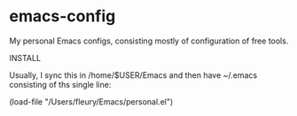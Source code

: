 # emacs-config
My personal Emacs configs, consisting mostly of configuration of free
tools.

INSTALL

Usually, I sync this in /home/$USER/Emacs and then have ~/.emacs
consisting of ths single line:

  (load-file "/Users/fleury/Emacs/personal.el")


